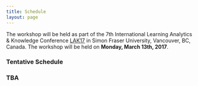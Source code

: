 ```yaml
---
title: Schedule
layout: page
---
```


The workshop will be held as part of the 7th International Learning Analytics & Knowledge Conference [LAK17](http://lak17.solaresearch.org/) in Simon Fraser University, Vancouver, BC, Canada. The workshop will be held on **Monday, March 13th, 2017**. 

### Tentative Schedule

### TBA



